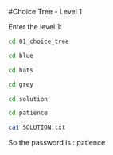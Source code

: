 #Choice Tree - Level 1

Enter the level 1:
```sh
cd 01_choice_tree
```

```sh
cd blue
```

```sh
cd hats
```

```sh
cd grey
```

```sh
cd solution
```

```sh
cd patience
```

```sh
cat SOLUTION.txt
```
So the password is : patience

